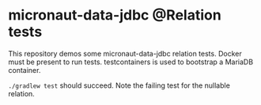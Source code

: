 # micronaut-data-jdbc @Relation tests

This repository demos some micronaut-data-jdbc relation tests. Docker must be present to run tests. testcontainers is used to bootstrap a MariaDB container.

`./gradlew test` should succeed. Note the failing test for the nullable relation.
